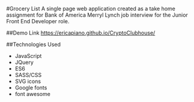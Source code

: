 #Grocery List
A single page web application created as a take home assignment for Bank of America Merryl Lynch job interview for the Junior Front End Developer role.

##Demo Link
https://ericapiano.github.io/CryptoClubhouse/

##Technologies Used

- JavaScript
- JQuery
- ES6
- SASS/CSS
- SVG icons
- Google fonts
- font awesome
